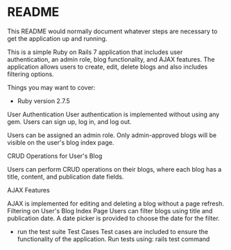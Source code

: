 # README

This README would normally document whatever steps are necessary to get the
application up and running.

This is a simple Ruby on Rails 7 application that includes user authentication, an admin role, blog functionality, and AJAX features. The application allows users to create, edit, delete blogs and also includes filtering options.

Things you may want to cover:

* Ruby version 2.7.5

User Authentication
User authentication is implemented without using any gem. Users can sign up, log in, and log out.

Users can be assigned an admin role. Only admin-approved blogs will be visible on the user's blog index page.

CRUD Operations for User's Blog

Users can perform CRUD operations on their blogs, where each blog has a title, content, and publication date fields.

AJAX Features

AJAX is implemented for editing and deleting a blog without a page refresh.
Filtering on User's Blog Index Page
Users can filter blogs using title and publication date.
A date picker is provided to choose the date for the filter.

* run the test suite
Test Cases
Test cases are included to ensure the functionality of the application. Run tests using: rails test command

